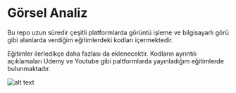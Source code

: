 # Görsel Analiz
Bu repo uzun süredir çeşitli platformlarda görüntü işleme ve bilgisayarlı görü gibi alanlarda verdiğim eğitimlerdeki kodları içermektedir. 

Eğitimler ilerledikçe daha fazlası da eklenecektir. Kodların ayrıntılı açıklamaları Udemy ve Youtube gibi paltformlarda yayınladığım eğitimlerde bulunmaktadır.

![alt text](https://github.com/grboguz/opencv/blob/main/1_s9raSe9mLeSSuxE3API-ZA.gif)
